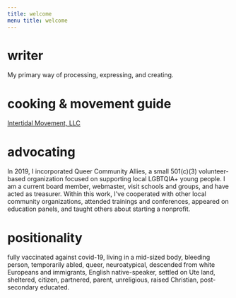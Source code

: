 ```yaml
---
title: welcome 
menu title: welcome
---
```


# writer 

My primary way of processing, expressing, and creating. 

# cooking & movement guide

[Intertidal Movement, LLC](https://sarahdelong.com/intertidal_movement) 
 

# advocating

In 2019, I incorporated Queer Community Allies, a small 501(c)(3) volunteer-based organization focused on supporting local LGBTQIA+ young people. I am a current board member, webmaster, visit schools and groups, and have acted as treasurer. Within this work, I've cooperated with other local community organizations, attended trainings and conferences, appeared on education panels, and taught others about starting a nonprofit. 

# positionality 

fully vaccinated against covid-19, living in a mid-sized body, bleeding person, temporarily abled, queer, neuroatypical, descended from white Europeans and immigrants, English native-speaker, settled on Ute land, sheltered, citizen, partnered, parent, unreligious, raised Christian, post-secondary educated. 
